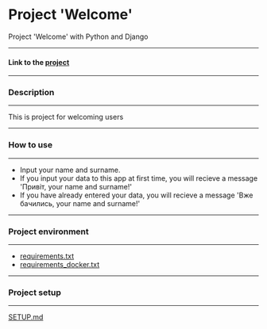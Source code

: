 # Project 'Welcome'
Project 'Welcome' with Python and Django

---

#### Link to the [project](https://evo-welcome-project.herokuapp.com/welcome/)

---

### Description

---
This is project for welcoming users

---

### How to use

---
* Input your name and surname.
* If you input your data to this app at first time, you will recieve a message 
'Привіт, your name and surname!'
* If you have already entered your data, you will recieve a message 
'Вже бачились, your name and surname!'


---

### Project environment

---
* [requirements.txt](./requirements.txt)
* [requirements_docker.txt](./requirements_docker.txt)

---

### Project setup

---
[SETUP.md](./SETUP.md)
